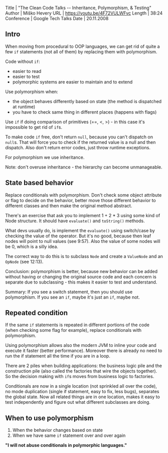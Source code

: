 Title       | "The Clean Code Talks -- Inheritance, Polymorphism, & Testing"
Author      | Miško Hevery
URL         | https://youtu.be/4F72VULWFvc
Length      | 38:24
Conference  | Google Tech Talks
Date        | 20.11.2008

Intro
-----
When moving from procedural to OOP languages, we can get rid of quite a
few `if` statements (not all of them) by replacing them with polymorphism.

Code without `if`:
* easier to read
* easier to test
* polymorphic systems are easier to maintain and to extend

Use polymorphism when:
* the object behaves differently based on state (the method is dispatched
  at runtime)
* you have to check same thing in different places (happens with flags)

Use `if` if doing comparison of primitives (==, <, >) - in this case it's
impossible to get rid of `if`s.

To make code `if` free, don't return `null`, because you can't dispatch
on `null`s. That will force you to check if the returned value is a null
and then dispatch. Also don't return error codes, just throw runtime
exceptions.

For polymorphism we use inheritance.

Note: don't overuse inheritance - the hierarchy can become unmanageable.

State based behavior
--------------------
Replace conditionals with polymorphism. Don't check some object attribute
or flag to decide on the behavior, better move those different behavior
to different classes and then make the original method abstract.

There's an exercise that ask you to implement 1 + 2 * 3 using some kind
of Node structure. It should have `evaluate()` and `toString()` methods.

What devs usually do, is implement the `evaluate()` using switch/case by
checking the value of the operator. But it's no good, because then leaf
nodes will point to null values (see 9:57). Also the
value of some nodes will be 0, which is a silly idea.

The correct way to do this is to subclass `Node` and create a `ValueNode`
and an `OpNode` (see 12:13).

Conclusion: polymorphism is better, because new behavior can be added
without having or changing the original source code and each concern is
separate due to subclassing - this makes it easier to test and understand.

Summary: If you see a switch statement, then you should use polymorphism.
If you see an `if`, maybe it's just an `if`, maybe not.

Repeated condition
------------------
If the same `if` statements is repeated in different portions of the code
(when checking some flag for example), replace conditionals with polymorphism.

Using polymorphism allows also the modern JVM to inline your code and
execute it faster (better performance). Moreover there is already no
need to run the if statement all the time if you are in a loop.

There are 2 piles when building applications: the business logic pile and
the construction pile (also called the factories that wire the objects
together). So the decision making with `if`s moves from business logic
to factories.

Conditionals are now in a single location (not sprinkled all over the code),
no mode duplication (single if statement, easy to fix, less bugs), separates
the global state. Now all related things are in one location, makes it easy
to test independently and figure out what different subclasses are doing.

When to use polymorphism
------------------------
1. When the behavior changes based on state
2. When we have same `if` statement over and over again

**"I will not abuse conditionals in polymorphic languages."**
